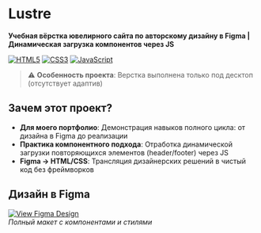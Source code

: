 # Lustre
**Учебная вёрстка ювелирного сайта по авторскому дизайну в Figma | Динамическая загрузка компонентов через JS**

[![HTML5](https://img.shields.io/badge/HTML-Expert-E34F26?logo=html5&logoColor=white)](https://developer.mozilla.org/ru/docs/Web/HTML)
[![CSS3](https://img.shields.io/badge/CSS-Advanced-1572B6?logo=css3&logoColor=white)](https://developer.mozilla.org/ru/docs/Web/CSS)
[![JavaScript](https://img.shields.io/badge/JS_Components-ES6+-F7DF1E?logo=javascript&logoColor=black)](https://developer.mozilla.org/ru/docs/Web/JavaScript)

> ⚠️ **Особенность проекта**: Верстка выполнена только под десктоп (отсутствует адаптив)

## Зачем этот проект?
- **Для моего портфолио**: Демонстрация навыков полного цикла: от дизайна в Figma до реализации
- **Практика компонентного подхода**: Отработка динамической загрузки повторяющихся элементов (header/footer) через JS
- **Figma → HTML/CSS**: Трансляция дизайнерских решений в чистый код без фреймворков

## Дизайн в Figma  
[![View Figma Design](https://img.shields.io/badge/Explore_Figma_Magenta-FF3366?style=for-the-badge&logo=figma&logoColor=white)](https://www.figma.com/design/4WWXVlgRmzIBDINPAxKE69/%D0%BF%D0%BE%D1%80%D1%82%D1%84%D0%BE%D0%BB%D0%B8%D0%BE.-%D1%8E%D0%B2%D0%B5%D0%BB%D0%B8%D1%80%D0%BA%D0%B0?node-id=0-1&t=nVNrmjVSTdyRE1av-1)  
*Полный макет с компонентами и стилями*
